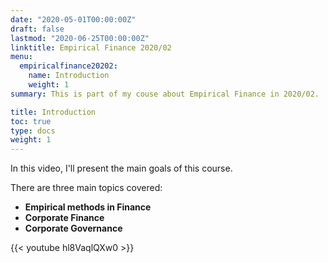 ```yaml
---
date: "2020-05-01T00:00:00Z"
draft: false
lastmod: "2020-06-25T00:00:00Z"
linktitle: Empirical Finance 2020/02
menu:
  empiricalfinance20202:
    name: Introduction
    weight: 1
summary: This is part of my couse about Empirical Finance in 2020/02.

title: Introduction
toc: true
type: docs
weight: 1
---
```




In this video, I'll present the main goals of this course.

There are three main topics covered:


* **Empirical methods in Finance**
* **Corporate Finance**
* **Corporate Governance**


{{< youtube hl8VaqlQXw0 >}}


